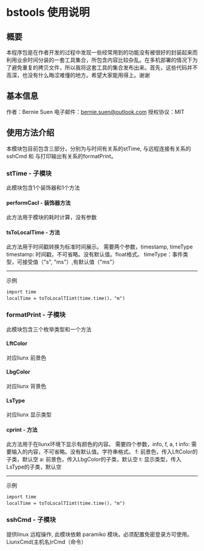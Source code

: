 # bstools 使用说明
## 概要
本程序包是在作者开发的过程中发现一些经常用到的功能没有被很好的封装起来而利用业余时间分装的一套工具集合，所包含内容比较杂乱。在多机部署的情况下为了避免重复的拷贝文件，所以我将这套工具的集合发布出来。首先，这些代码并不高深，也没有什么晦涩难懂的地方。希望大家能用得上。谢谢
## 基本信息
作者：Bernie Suen
电子邮件：bernie.suen@outlook.com
授权协议：MIT
## 使用方法介绍
本模块包目前包含三部分，分别为与时间有关系的stTime, 与远程连接有关系的sshCmd 和 与打印输出有关系的formatPrint。
### stTime - 子模块
此模块包含1个装饰器和1个方法
#### performCacl - 装饰器方法
此方法用于模块的耗时计算，没有参数
#### tsToLocalTime - 方法
此方法用于时间戳转换为标准时间展示。
需要两个参数，timestamp, timeType
timestamp: 时间戳，不可省略。没有默认值。float格式。
timeType：事件类型，可接受值（"s", "ms"）,有默认值（"ms"）

-------
示例
```
import time
localTime = toToLocalTIimt(time.time()，"m")
```
### formatPrint - 子模块
此模块包含三个枚举类型和一个方法
#### LftColor
对应liunx 前景色
#### LbgColor
对应liunx 背景色
#### LsType
对应liunx 显示类型
#### cprint - 方法
此方法用于在liunx环境下显示有颜色的内容。
需要四个参数，info, f, a, t
info: 需要输入的内容，不可省略。没有默认值。字符串格式。
f: 前景色，传入LftColor的子类，默认空
a: 前景色，传入LbgColor的子类，默认空
t: 显示类型，传入LsType的子类，默认空

-------
示例
```
import time
localTime = toToLocalTIimt(time.time()，"m")
```

### sshCmd - 子模块
提供linux 远程操作, 此模块依赖 paramiko 模块。必须配置免密登录方可使用。
LiunxCmd(主机名)rCmd（命令）

